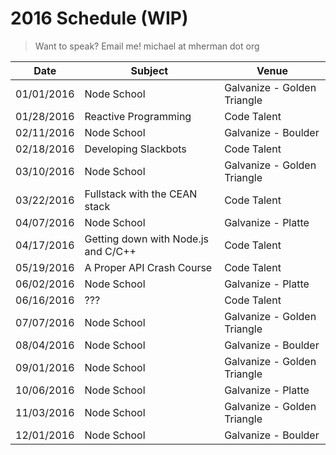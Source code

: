 # 2016 Schedule (WIP)

> Want to speak? Email me! michael at mherman dot org

|    Date    | Subject              | Venue                       |
|------------|----------------------|-----------------------------|
| 01/01/2016 | Node School          | Galvanize - Golden Triangle |
| 01/28/2016 | Reactive Programming |  Code Talent                |
| 02/11/2016 | Node School          | Galvanize - Boulder         |
| 02/18/2016 | Developing Slackbots |  Code Talent                |
| 03/10/2016 | Node School          | Galvanize - Golden Triangle |
| 03/22/2016 | Fullstack with the CEAN stack |  Code Talent       |
| 04/07/2016 | Node School          | Galvanize - Platte          |
| 04/17/2016 | Getting down with Node.js and C/C++ |  Code Talent |
| 05/19/2016 | A Proper API Crash Course |  Code Talent           |
| 06/02/2016 | Node School          | Galvanize - Platte          |
| 06/16/2016 | ???                  | Code Talent                 |
| 07/07/2016 | Node School          | Galvanize - Golden Triangle |
| 08/04/2016 | Node School          | Galvanize - Boulder         |
| 09/01/2016 | Node School          | Galvanize - Golden Triangle |
| 10/06/2016 | Node School          | Galvanize - Platte          |
| 11/03/2016 | Node School          | Galvanize - Golden Triangle |
| 12/01/2016 | Node School          | Galvanize - Boulder         |